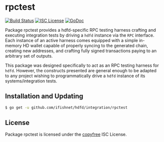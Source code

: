 rpctest
=======

[![Build Status](http://img.shields.io/travis/ifishnet/hdfd.svg)](https://travis-ci.org/ifishnet/hdfd)
[![ISC License](http://img.shields.io/badge/license-ISC-blue.svg)](http://copyfree.org)
[![GoDoc](https://img.shields.io/badge/godoc-reference-blue.svg)](http://godoc.org/github.com/ifishnet/hdfd/integration/rpctest)

Package rpctest provides a hdfd-specific RPC testing harness crafting and
executing integration tests by driving a `hdfd` instance via the `RPC`
interface. Each instance of an active harness comes equipped with a simple
in-memory HD wallet capable of properly syncing to the generated chain,
creating new addresses, and crafting fully signed transactions paying to an
arbitrary set of outputs.

This package was designed specifically to act as an RPC testing harness for
`hdfd`. However, the constructs presented are general enough to be adapted to
any project wishing to programmatically drive a `hdfd` instance of its
systems/integration tests.

## Installation and Updating

```bash
$ go get -u github.com/ifishnet/hdfd/integration/rpctest
```

## License

Package rpctest is licensed under the [copyfree](http://copyfree.org) ISC
License.

